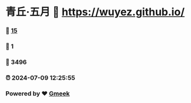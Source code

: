 # 青丘·五月 :link: https://wuyez.github.io/ 
### :page_facing_up: [15](https://wuyez.github.io//tag.html) 
### :speech_balloon: 1 
### :hibiscus: 3496 
### :alarm_clock: 2024-07-09 12:25:55 
### Powered by :heart: [Gmeek](https://github.com/Meekdai/Gmeek)
